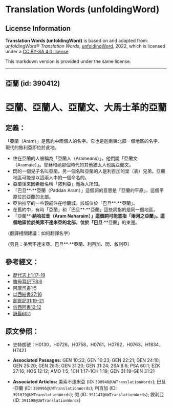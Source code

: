# Translation Words (unfoldingWord)

## License Information

**Translation Words (unfoldingWord)** is based on and adapted from: _unfoldingWord® Translation Words_, [unfoldingWord](https://unfoldingword.org/utw), 2022, which is licensed under a [CC BY-SA 4.0 license](https://creativecommons.org/licenses/by-sa/4.0/legalcode.en).

This markdown version is provided under the same license.



--------------------------------

## 亞蘭 (id: 390412)

亞蘭、亞蘭人、亞蘭文、大馬士革的亞蘭
==================

定義：
---

「亞蘭（Aram）」是舊約中兩個人的名字。它也是迦南東北部一個地區的名字，現代的敘利亞即位於此地。

* 住在亞蘭的人被稱為「亞蘭人（Arameans）」，他們說「亞蘭文（Aramaic）」。耶穌和祂那個時代的其他猶太人也說亞蘭文。
* 閃的一個兒子名叫亞蘭。另一個名叫亞蘭的人是利百加的堂（表）兄弟。亞蘭地區可能是以這兩人中的一個命名的。
* 亞蘭後來因希臘名稱「敘利亞」而為人所知。
* 「巴旦**·**亞蘭（Paddan Aram）」這個詞的意思是「亞蘭的平原」，這個平原位於亞蘭的北部。
* 亞伯拉罕的一些親戚住在哈蘭城，該城位於「巴旦**·**亞蘭」。
* 在舊約中，有時「亞蘭」和「巴旦**·**亞蘭」這些詞指的是同一個地區。
* 「亞蘭**·**納哈拉音（Aram Naharaim）」這個詞可能意指「兩河之亞蘭」。這個地區位於美索不達米亞的北部，位於「巴旦**·**亞蘭」的東邊。

（翻譯相關建議：如何翻譯名字）

（另見：美索不達米亞、巴旦**·**亞蘭、利百加、閃、敘利亞）

參考經文：
-----

* [歷代志上1:17–19](https://ref.ly/1Chr1:17-1Chr1:19)
* [撒母耳記下8:6](https://ref.ly/2Sam8:6)
* [阿摩司書1:5](https://ref.ly/Amos1:5)
* [以西結書27:16](https://ref.ly/Ezek27:16)
* [創世記31:19–21](https://ref.ly/Gen31:19-Gen31:21)
* [何西阿書12:12](https://ref.ly/Hos12:12)
* [詩篇60:1](https://ref.ly/Ps60:1)

原文參照：
-----

* 史特朗號：H0130，H0726，H0758，H0761，H0762，H0763，H1834，H7421

* **Associated Passages:** GEN 10:22; GEN 10:23; GEN 22:21; GEN 24:10; GEN 25:20; GEN 28:5; GEN 31:20; GEN 31:24; 2SA 8:6; PSA 60:1; EZK 27:16; HOS 12:12; AMO 1:5; 1CH 1:17–1CH 1:19; GEN 31:19–GEN 31:21
* **Associated Articles:** 美索不達米亞 (ID: `390940@UWTranslationWords`); 巴旦·亞蘭 (ID: `390995@UWTranslationWords`); 利百加 (ID: `391079@UWTranslationWords`); 閃 (ID: `391147@UWTranslationWords`); 敘利亞 (ID: `391198@UWTranslationWords`)

